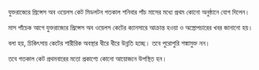 যুক্তরাজ্যের প্রিন্সেস অব ওয়েলস কেট মিডলটন গতকাল শনিবার পাঁচ মাসের মধ্যে প্রথম কোনো অনুষ্ঠানে যোগ দিলেন।

মাস পাঁচেক আগে যুক্তরাজ্যের প্রিন্সেস অব ওয়েলস কেটের ক্যানসারে আক্রান্ত হওয়া ও অস্ত্রোপচারের খবর জানানো হয়।

বলা হয়, চিকিৎসায় কেটের শারীরিক অবস্থার ধীরে ধীরে উন্নতি হচ্ছে। তবে পুরোপুরি শঙ্কামুক্ত নন।

তবে গতকাল কেট প্রথমবারের মতো প্রকাশ্যে কোনো আয়োজনে উপস্থিত হন।
